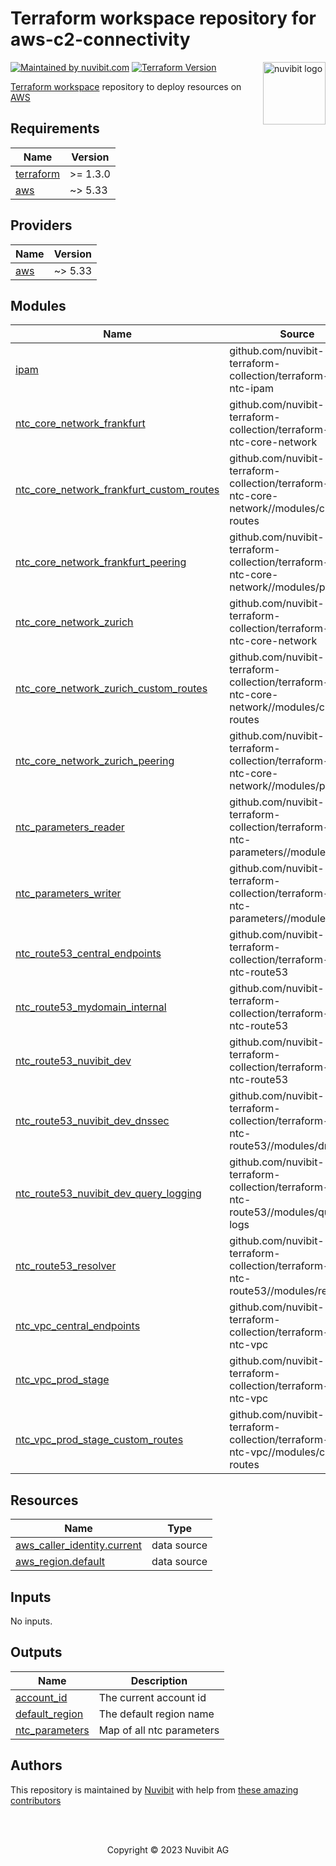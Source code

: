 # Terraform workspace repository for aws-c2-connectivity

<!-- LOGO -->
<a href="https://nuvibit.com">
    <img src="https://nuvibit.com/images/logo/logo-nuvibit-square.png" alt="nuvibit logo" title="nuvibit" align="right" width="100" />
</a>

<!-- SHIELDS -->
[![Maintained by nuvibit.com][nuvibit-shield]][nuvibit-url]
[![Terraform Version][terraform-version-shield]][terraform-version-url]

<!-- DESCRIPTION -->
[Terraform workspace][terraform-workspace-url] repository to deploy resources on [AWS][aws-url]

<!-- BEGIN_TF_DOCS -->
## Requirements

| Name | Version |
|------|---------|
| <a name="requirement_terraform"></a> [terraform](#requirement\_terraform) | >= 1.3.0 |
| <a name="requirement_aws"></a> [aws](#requirement\_aws) | ~> 5.33 |

## Providers

| Name | Version |
|------|---------|
| <a name="provider_aws"></a> [aws](#provider\_aws) | ~> 5.33 |

## Modules

| Name | Source | Version |
|------|--------|---------|
| <a name="module_ipam"></a> [ipam](#module\_ipam) | github.com/nuvibit-terraform-collection/terraform-aws-ntc-ipam | 1.0.2 |
| <a name="module_ntc_core_network_frankfurt"></a> [ntc\_core\_network\_frankfurt](#module\_ntc\_core\_network\_frankfurt) | github.com/nuvibit-terraform-collection/terraform-aws-ntc-core-network | 1.0.0 |
| <a name="module_ntc_core_network_frankfurt_custom_routes"></a> [ntc\_core\_network\_frankfurt\_custom\_routes](#module\_ntc\_core\_network\_frankfurt\_custom\_routes) | github.com/nuvibit-terraform-collection/terraform-aws-ntc-core-network//modules/custom-routes | 1.0.1 |
| <a name="module_ntc_core_network_frankfurt_peering"></a> [ntc\_core\_network\_frankfurt\_peering](#module\_ntc\_core\_network\_frankfurt\_peering) | github.com/nuvibit-terraform-collection/terraform-aws-ntc-core-network//modules/peering | 1.0.0 |
| <a name="module_ntc_core_network_zurich"></a> [ntc\_core\_network\_zurich](#module\_ntc\_core\_network\_zurich) | github.com/nuvibit-terraform-collection/terraform-aws-ntc-core-network | 1.0.0 |
| <a name="module_ntc_core_network_zurich_custom_routes"></a> [ntc\_core\_network\_zurich\_custom\_routes](#module\_ntc\_core\_network\_zurich\_custom\_routes) | github.com/nuvibit-terraform-collection/terraform-aws-ntc-core-network//modules/custom-routes | 1.0.0 |
| <a name="module_ntc_core_network_zurich_peering"></a> [ntc\_core\_network\_zurich\_peering](#module\_ntc\_core\_network\_zurich\_peering) | github.com/nuvibit-terraform-collection/terraform-aws-ntc-core-network//modules/peering | 1.0.0 |
| <a name="module_ntc_parameters_reader"></a> [ntc\_parameters\_reader](#module\_ntc\_parameters\_reader) | github.com/nuvibit-terraform-collection/terraform-aws-ntc-parameters//modules/reader | 1.1.2 |
| <a name="module_ntc_parameters_writer"></a> [ntc\_parameters\_writer](#module\_ntc\_parameters\_writer) | github.com/nuvibit-terraform-collection/terraform-aws-ntc-parameters//modules/writer | 1.1.2 |
| <a name="module_ntc_route53_central_endpoints"></a> [ntc\_route53\_central\_endpoints](#module\_ntc\_route53\_central\_endpoints) | github.com/nuvibit-terraform-collection/terraform-aws-ntc-route53 | 1.1.0 |
| <a name="module_ntc_route53_mydomain_internal"></a> [ntc\_route53\_mydomain\_internal](#module\_ntc\_route53\_mydomain\_internal) | github.com/nuvibit-terraform-collection/terraform-aws-ntc-route53 | 1.1.0 |
| <a name="module_ntc_route53_nuvibit_dev"></a> [ntc\_route53\_nuvibit\_dev](#module\_ntc\_route53\_nuvibit\_dev) | github.com/nuvibit-terraform-collection/terraform-aws-ntc-route53 | 1.1.0 |
| <a name="module_ntc_route53_nuvibit_dev_dnssec"></a> [ntc\_route53\_nuvibit\_dev\_dnssec](#module\_ntc\_route53\_nuvibit\_dev\_dnssec) | github.com/nuvibit-terraform-collection/terraform-aws-ntc-route53//modules/dnssec | 1.1.0 |
| <a name="module_ntc_route53_nuvibit_dev_query_logging"></a> [ntc\_route53\_nuvibit\_dev\_query\_logging](#module\_ntc\_route53\_nuvibit\_dev\_query\_logging) | github.com/nuvibit-terraform-collection/terraform-aws-ntc-route53//modules/query-logs | 1.1.0 |
| <a name="module_ntc_route53_resolver"></a> [ntc\_route53\_resolver](#module\_ntc\_route53\_resolver) | github.com/nuvibit-terraform-collection/terraform-aws-ntc-route53//modules/resolver | 1.1.0 |
| <a name="module_ntc_vpc_central_endpoints"></a> [ntc\_vpc\_central\_endpoints](#module\_ntc\_vpc\_central\_endpoints) | github.com/nuvibit-terraform-collection/terraform-aws-ntc-vpc | 1.3.0 |
| <a name="module_ntc_vpc_prod_stage"></a> [ntc\_vpc\_prod\_stage](#module\_ntc\_vpc\_prod\_stage) | github.com/nuvibit-terraform-collection/terraform-aws-ntc-vpc | 1.3.0 |
| <a name="module_ntc_vpc_prod_stage_custom_routes"></a> [ntc\_vpc\_prod\_stage\_custom\_routes](#module\_ntc\_vpc\_prod\_stage\_custom\_routes) | github.com/nuvibit-terraform-collection/terraform-aws-ntc-vpc//modules/custom-routes | 1.3.0 |

## Resources

| Name | Type |
|------|------|
| [aws_caller_identity.current](https://registry.terraform.io/providers/hashicorp/aws/latest/docs/data-sources/caller_identity) | data source |
| [aws_region.default](https://registry.terraform.io/providers/hashicorp/aws/latest/docs/data-sources/region) | data source |

## Inputs

No inputs.

## Outputs

| Name | Description |
|------|-------------|
| <a name="output_account_id"></a> [account\_id](#output\_account\_id) | The current account id |
| <a name="output_default_region"></a> [default\_region](#output\_default\_region) | The default region name |
| <a name="output_ntc_parameters"></a> [ntc\_parameters](#output\_ntc\_parameters) | Map of all ntc parameters |
<!-- END_TF_DOCS -->

<!-- AUTHORS -->
## Authors
This repository is maintained by [Nuvibit][nuvibit-url] with help from [these amazing contributors][contributors-url]

<!-- COPYRIGHT -->
<br />
<br />
<p align="center">Copyright &copy; 2023 Nuvibit AG</p>

<!-- MARKDOWN LINKS & IMAGES -->
[nuvibit-shield]: https://img.shields.io/badge/maintained%20by-nuvibit.com-%235849a6.svg?style=flat&color=1c83ba
[nuvibit-url]: https://nuvibit.com
[terraform-version-shield]: https://img.shields.io/badge/terraform-%3E%3D1.2-blue.svg?style=flat&color=blueviolet
[terraform-version-url]: https://developer.hashicorp.com/terraform/language/v1.2.x/upgrade-guides
[contributors-url]: https://github.com/nuvibit-terraform-collection/aws-c2-connectivity/graphs/contributors
[terraform-workspace-url]: https://app.terraform.io/app/nuvibit-c2/workspaces/aws-c2-connectivity
[aws-url]: https://aws.amazon.com